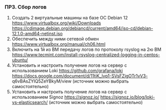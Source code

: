 ### ПРЗ. Сбор логов
1. Создать 2 виртуальные машины на базе ОС Debian 12
https://www.virtualbox.org/wiki/Downloads https://cdimage.debian.org/debiancd/current/amd64/iso-cd/debian-12.1.0-amd64-netinst.iso
2. Обеспечить между ними сетевой обмен https://www.virtualbox.org/manual/ch06.html
3. Включить на 1й из ВМ передачу логов по протоколу rsyslog на 2ю ВМ
https://www.tecmint.com/install-rsyslog-centralized-logging-in-centos-ubuntu/
4. Установить и настроить получение логов на сервер с использованием Loki
https://github.com/grafana/loki https://docs.google.com/document/d/11tjK_lvp1-SVsFZjgOTr1vV3-
q6vBAsZYIQ5ZeYBkyM/view (источник можно выбрать самостоятельно)
5. Установить и настроить получение логов на сервер с использованием Signoz https://signoz.io/
https://signoz.io/blog/loki-vs-elasticsearch/ (источник можно выбрать самостоятельно)
